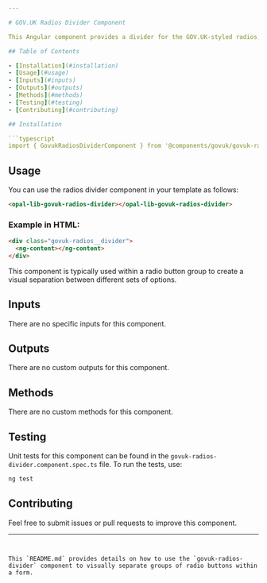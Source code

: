 ```yaml
---

# GOV.UK Radios Divider Component

This Angular component provides a divider for the GOV.UK-styled radios, helping visually separate radio button groups.

## Table of Contents

- [Installation](#installation)
- [Usage](#usage)
- [Inputs](#inputs)
- [Outputs](#outputs)
- [Methods](#methods)
- [Testing](#testing)
- [Contributing](#contributing)

## Installation

```typescript
import { GovukRadiosDividerComponent } from '@components/govuk/govuk-radio/govuk-radios-divider/govuk-radios-divider.component';
```

## Usage

You can use the radios divider component in your template as follows:

```html
<opal-lib-govuk-radios-divider></opal-lib-govuk-radios-divider>
```

### Example in HTML:

```html
<div class="govuk-radios__divider">
  <ng-content></ng-content>
</div>
```

This component is typically used within a radio button group to create a visual separation between different sets of options.

## Inputs

There are no specific inputs for this component.

## Outputs

There are no custom outputs for this component.

## Methods

There are no custom methods for this component.

## Testing

Unit tests for this component can be found in the `govuk-radios-divider.component.spec.ts` file. To run the tests, use:

```bash
ng test
```

## Contributing

Feel free to submit issues or pull requests to improve this component.

---
```


This `README.md` provides details on how to use the `govuk-radios-divider` component to visually separate groups of radio buttons within a form.
